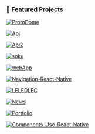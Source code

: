 ### 🚀 Featured Projects

[![ProtoDome](https://github-readme-stats.vercel.app/api/pin/?username=Steven-LG09&repo=ProtoDome&theme=ambient_gradient)](https://github.com/Steven-LG09/ProtoDome)

[![Api](https://github-readme-stats.vercel.app/api/pin/?username=Steven-LG09&repo=Api&theme=github_dark)](https://github.com/Steven-LG09/Api)

[![Api2](https://github-readme-stats.vercel.app/api/pin/?username=Steven-LG09&repo=Api2&theme=github_dark)](https://github.com/Steven-LG09/Api2)

[![soku](https://github-readme-stats.vercel.app/api/pin/?username=Steven-LG09&repo=soku&theme=github_dark)](https://github.com/Steven-LG09/soku)

[![webApp](https://github-readme-stats.vercel.app/api/pin/?username=Steven-LG09&repo=webApp&theme=github_dark)](https://github.com/Steven-LG09/webApp)

[![Navigation-React-Native](https://github-readme-stats.vercel.app/api/pin/?username=Steven-LG09&repo=Navigation-React-Native&theme=github_dark)](https://github.com/Steven-LG09/Navigation-React-Native)

[![LELEDLEC](https://github-readme-stats.vercel.app/api/pin/?username=Steven-LG09&repo=LELEDLEC&theme=github_dark)](https://github.com/Steven-LG09/LELEDLEC)

[![News](https://github-readme-stats.vercel.app/api/pin/?username=Steven-LG09&repo=News&theme=github_dark)](https://github.com/Steven-LG09/News)

[![Portfolio](https://github-readme-stats.vercel.app/api/pin/?username=Steven-LG09&repo=Portfolio&theme=github_dark)](https://github.com/Steven-LG09/Portfolio)

[![Components-Use-React-Native](https://github-readme-stats.vercel.app/api/pin/?username=Steven-LG09&repo=Components-Use-React-Native&theme=github_dark)](https://github.com/Steven-LG09/Components-Use-React-Native)



